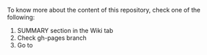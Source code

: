 To know more about the content of this repository, check one of the following:
1. SUMMARY section in the Wiki tab
2. Check gh-pages branch
3. Go to 
